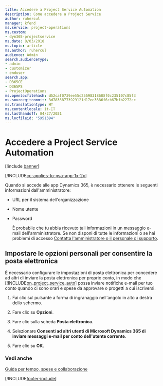 ```yaml
---
title: Accedere a Project Service Automation
description: Come accedere a Project Service
author: ruhercul
manager: kfend
ms.service: project-operations
ms.custom:
- dyn365-projectservice
ms.date: 8/03/2018
ms.topic: article
ms.author: ruhercul
audience: Admin
search.audienceType:
- admin
- customizer
- enduser
search.app:
- D365CE
- D365PS
- ProjectOperations
ms.openlocfilehash: d52caf0739ee55c25598318608f0c235107c85f3
ms.sourcegitcommit: 3d78338773929121d17ec3386f6cb67bfb2272cc
ms.translationtype: HT
ms.contentlocale: it-IT
ms.lasthandoff: 04/27/2021
ms.locfileid: "5951394"
---
```

# <a name="sign-in-to-project-service-automation"></a>Accedere a Project Service Automation

[!include [banner](../includes/psa-now-project-operations.md)]

[!INCLUDE[cc-applies-to-psa-app-1x-2x](../includes/cc-applies-to-psa-app-1x-2x.md)]

Quando si accede alle app Dynamics 365, è necessario ottenere le seguenti informazioni dall'amministratore:  
  
- URL per il sistema dell'organizzazione  
  
- Nome utente  
  
- Password  
  
  È probabile che tu abbia ricevuto tali informazioni in un messaggio e-mail dell'amministratore. Se non disponi di tutte le informazioni o se hai problemi di accesso [Contatta l'amministratore o il personale di supporto](/dynamics365/customerengagement/on-premises/basics/find-administrator-support).  
  
## <a name="set-your-personal-options-to-allow-email"></a>Impostare le opzioni personali per consentire la posta elettronica  
 È necessario configurare le impostazioni di posta elettronica per concedere ad altri di inviare la posta elettronica per proprio conto, in modo che [!INCLUDE[pn_project_service_auto](../includes/pn-project-service-auto.md)] possa inviare notifiche e-mail per tuo conto quando ci sono orari e spese da approvare o progetti a cui iscriversi.  
  
1.  Fai clic sul pulsante a forma di ingranaggio nell'angolo in alto a destra dello schermo.  
  
2.  Fare clic su **Opzioni**.  
  
3.  Fare clic sulla scheda **Posta elettronica**.  
  
4.  Selezionare **Consenti ad altri utenti di Microsoft Dynamics 365 di inviare messaggi e-mail per conto dell'utente corrente**.  
  
5.  Fare clic su **OK**.  
  
### <a name="see-also"></a>Vedi anche  
 [Guida per tempo, spese e collaborazione](../psa/time-expense-collaboration-guide.md)


[!INCLUDE[footer-include](../includes/footer-banner.md)]